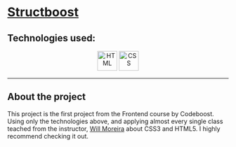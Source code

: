 <a href=#><h1>Structboost</h1></a>
## Technologies used: 
<div align="center">
	<img width="45" src="https://user-images.githubusercontent.com/25181517/192158954-f88b5814-d510-4564-b285-dff7d6400dad.png" alt="HTML" title="HTML"/>
	<img width="45" src="https://user-images.githubusercontent.com/25181517/183898674-75a4a1b1-f960-4ea9-abcb-637170a00a75.png" alt="CSS" title="CSS"/>
</div>

---
## About the project
This project is the first project from the Frontend course by Codeboost. Using only the technologies above, and applying almost every single class teached from the instructor, <a href="https://www.willmoreira.com.br/">Will Moreira</a> about CSS3 and HTML5. I highly recommend checking it out.  

